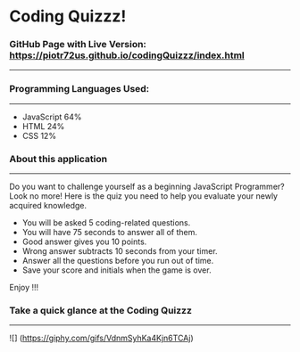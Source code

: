 # Coding Quizzz!

### GitHub Page with Live Version: https://piotr72us.github.io/codingQuizzz/index.html
---



### Programming Languages Used:
---
+ JavaScript 64%
+ HTML 24%
+ CSS 12%




### About this application
---

Do you want to challenge yourself as a beginning JavaScript Programmer?
Look no more!
Here is the quiz you need to help you evaluate your newly acquired knowledge.

+ You will be asked 5 coding-related questions.
+ You will have 75 seconds to answer all of them.
+ Good answer gives you 10 points.
+ Wrong answer subtracts 10 seconds from your timer.
+ Answer all the questions before you run out of time.
+ Save your score and initials when the game is over.

Enjoy !!!



### Take a quick glance at the Coding Quizzz
---
![] (https://giphy.com/gifs/VdnmSyhKa4Kjn6TCAj)


